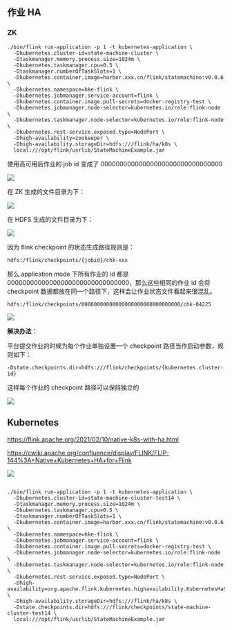 ## 作业 HA

### ZK

```shell
./bin/flink run-application -p 1 -t kubernetes-application \
  -Dkubernetes.cluster-id=state-machine-cluster \
  -Dtaskmanager.memory.process.size=1024m \
  -Dkubernetes.taskmanager.cpu=0.5 \
  -Dtaskmanager.numberOfTaskSlots=1 \
  -Dkubernetes.container.image=harbor.xxx.cn/flink/statemachine:v0.0.6 \
  -Dkubernetes.namespace=hke-flink \
  -Dkubernetes.jobmanager.service-account=flink \
  -Dkubernetes.container.image.pull-secrets=docker-registry-test \
  -Dkubernetes.jobmanager.node-selector=kubernetes.io/role:flink-node \
  -Dkubernetes.taskmanager.node-selector=kubernetes.io/role:flink-node \
  -Dkubernetes.rest-service.exposed.type=NodePort \
  -Dhigh-availability=zookeeper \
  -Dhigh-availability.storageDir=hdfs:///flink/ha/k8s \
  local:///opt/flink/usrlib/StateMachineExample.jar
```

使用高可用后作业的 job id 变成了 00000000000000000000000000000000


![](https://zhisheng-blog.oss-cn-hangzhou.aliyuncs.com/2022-12-12-114349.jpg)

在 ZK 生成的文件目录为下：

![](https://zhisheng-blog.oss-cn-hangzhou.aliyuncs.com/2022-12-12-114408.jpg)

在 HDFS 生成的文件目录为下：

![](https://zhisheng-blog.oss-cn-hangzhou.aliyuncs.com/2022-12-12-114426.jpg)

因为 flink checkpoint 的状态生成路径规则是：

```shell
hdfs:/flink/checkpoints/{jobid}/chk-xxx 
```

那么 application mode 下所有作业的 id 都是 00000000000000000000000000000000，那么这些相同的作业 id 会将 checkpoint 数据都放在同一个路径下，这样会让作业状态文件看起来很混乱。

```shell
hdfs:/flink/checkpoints/00000000000000000000000000000000/chk-84225 
```

![](https://zhisheng-blog.oss-cn-hangzhou.aliyuncs.com/2022-12-12-114516.jpg)

**解决办法**：

平台提交作业的时候为每个作业单独设置一个 checkpoint 路径当作启动参数，规则如下：

```shell
-Dstate.checkpoints.dir=hdfs:///flink/checkpoints/{kubernetes.cluster-id}
```

这样每个作业的 checkpoint 路径可以保持独立的

![](https://zhisheng-blog.oss-cn-hangzhou.aliyuncs.com/2022-12-12-114606.jpg)


## Kubernetes

https://flink.apache.org/2021/02/10/native-k8s-with-ha.html

https://cwiki.apache.org/confluence/display/FLINK/FLIP-144%3A+Native+Kubernetes+HA+for+Flink

![](https://zhisheng-blog.oss-cn-hangzhou.aliyuncs.com/2022-12-12-114723.jpg)

```shell

./bin/flink run-application -p 1 -t kubernetes-application \
  -Dkubernetes.cluster-id=state-machine-cluster-test14 \
  -Dtaskmanager.memory.process.size=1024m \
  -Dkubernetes.taskmanager.cpu=0.5 \
  -Dtaskmanager.numberOfTaskSlots=1 \
  -Dkubernetes.container.image=harbor.xxx.cn/flink/statemachine:v0.0.6 \
  -Dkubernetes.namespace=hke-flink \
  -Dkubernetes.jobmanager.service-account=flink \
  -Dkubernetes.container.image.pull-secrets=docker-registry-test \
  -Dkubernetes.jobmanager.node-selector=kubernetes.io/role:flink-node \
  -Dkubernetes.taskmanager.node-selector=kubernetes.io/role:flink-node \
  -Dkubernetes.rest-service.exposed.type=NodePort \
  -Dhigh-availability=org.apache.flink.kubernetes.highavailability.KubernetesHaServicesFactory \
  -Dhigh-availability.storageDir=hdfs:///flink/ha/k8s \
  -Dstate.checkpoints.dir=hdfs:///flink/checkpoints/state-machine-cluster-test14 \
  local:///opt/flink/usrlib/StateMachineExample.jar
```